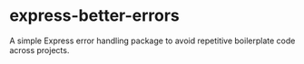 # express-better-errors
A simple Express error handling package to avoid repetitive boilerplate code across projects.
